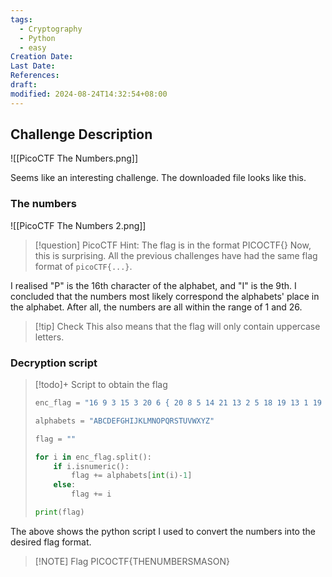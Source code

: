 ```yaml
---
tags:
  - Cryptography
  - Python
  - easy
Creation Date: 
Last Date: 
References: 
draft: 
modified: 2024-08-24T14:32:54+08:00
---
```

## Challenge Description

![[PicoCTF The Numbers.png]]

Seems like an interesting challenge. The downloaded file looks like this.
### The numbers
![[PicoCTF The Numbers 2.png]]

>[!question] PicoCTF Hint: The flag is in the format PICOCTF{}
>Now, this is surprising. All the previous challenges have had the same flag format of `picoCTF{...}`.

I realised "P" is the 16th character of the alphabet, and "I" is the 9th. I concluded that the numbers most likely correspond the alphabets' place in the alphabet. After all, the numbers are all within the range of 1 and 26. 

>[!tip] Check 
>This also means that the flag will only contain uppercase letters.

### Decryption script
>[!todo]+ Script to obtain the flag
>```python
>enc_flag = "16 9 3 15 3 20 6 { 20 8 5 14 21 13 2 5 18 19 13 1 19 15 14 }"
>
>alphabets = "ABCDEFGHIJKLMNOPQRSTUVWXYZ"
>
>flag = ""
>
>for i in enc_flag.split():
>    if i.isnumeric():
>        flag += alphabets[int(i)-1]
>    else:
>        flag += i
>
>print(flag)
>```

The above shows the python script I used to convert the numbers into the desired flag format.

 >[!NOTE] Flag
>PICOCTF{THENUMBERSMASON}

